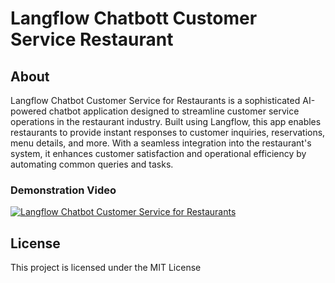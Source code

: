 # Langflow Chatbott Customer Service Restaurant

## About
Langflow Chatbot Customer Service for Restaurants is a sophisticated AI-powered chatbot application designed to streamline customer service operations in the restaurant industry. Built using Langflow, this app enables restaurants to provide instant responses to customer inquiries, reservations, menu details, and more. With a seamless integration into the restaurant's system, it enhances customer satisfaction and operational efficiency by automating common queries and tasks.

### Demonstration Video
[![Langflow Chatbot Customer Service for Restaurants](https://youtu.be/_QA_xgxqEI8)](https://youtu.be/_QA_xgxqEI8)

## License
This project is licensed under the MIT License

